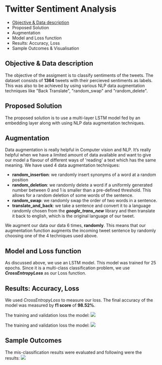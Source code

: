 # Twitter Sentiment Analysis 


- 	[Objective & Data description](objective-&-data-desciption)
- Proposed Solution
- Augmentation
- Model and Loss function
- Results: Accuracy, Loss
- Sample Outcomes & Visualisation


## Objective & Data description
The objective of the assigment is to classify sentiments of the tweets. The dataset consists of **1364** tweets with their percieved sentiments as labels. This was also to be achieved by using various NLP data augmentation techniques like "Back Translate", "random_swap" and "random_delete".

## Proposed Solution
The proposed solution is to use a multi-layer LSTM model fed by an embedding layer along with using NLP data augmentation techniques.

## Augmentation
Data augmentation is really helpful in Computer vision and NLP. It’s really helpful when we have a limited amount of data available and want to give our model a flavour of different ways of 'reading' a text which has the same meaning. We have used 4 data augmentation techniques:
- **random_insertion**: we randomly insert synonyms of a word at a random position
- **random_deletion**: we randomly delete a word if a uniformly generated number between 0 and 1 is smaller than a pre-defined threshold. This allows for a random deletion of some words of the sentence.
- **random_swap**: we randomly swap the order of two words in a sentence.
- **translate_and_back**: we take a sentence and convert it to a language randomly chosen from the **_google_trans_new_** library and then translate it back to english, which is the original language of our tweet.

We augment our data our data 6 times, **randomly**. This means that our augmentation function augments the incoming tweet sentence by randomly choosing one of the 4 techniques used above. 



## Model and Loss function
As discussed above, we use an LSTM model. This model was trained for 25 epochs.
Since it is a multi-class classification problem, we use **_CrossEntropyLoss_** as our Loss function.

## Results: Accuracy, Loss
We used _CrossEntropyLoss_ to measure our loss. The final accuracy of the model was measured by **f1 score** of **98.52%**. 

The training and validation loss the model:
![](Train_validation_loss.png)

The training and validation loss the model:
![](Train_validation_accuracy.png)


## Sample Outcomes
The mis-classification results were evaluated and following were the results:
![](Non_matching_predicted_labels.png)














